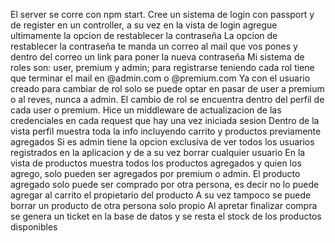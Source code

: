 El server se corre con npm start.
Cree un sistema de login con passport y de register en un controller, a su vez en la vista de login agregue ultimamente la opcion de restablecer la contraseña
La opcion de restablecer la contraseña te manda un correo al mail que vos pones y dentro del correo un link para poner la nueva contraseña
Mi sistema de roles son: user, premium y admin; para registrarse teniendo cada rol tiene que terminar el mail en @admin.com o @premium.com
Ya con el usuario creado para cambiar de rol solo se puede optar en pasar de user a premium o al reves, nunca a admin.
El cambio de rol se encuentra dentro del perfil de cada user o premium.
Hice un middleware de actualizacion de las credenciales en cada request que hay una vez iniciada sesion
Dentro de la vista perfil muestra toda la info incluyendo carrito y productos previamente agregados
Si es admin tiene la opcion exclusiva de ver todos los usuarios registrados en la aplicacion y de a su vez borrar cualquier usuario
En la vista de productos muestra todos los productos agregados y quien los agrego, solo pueden ser agregados por premium o admin.
El producto agregado solo puede ser comprado por otra persona, es decir no lo puede agregar al carrito el propietario del producto
A su vez tampoco se puede borrar un producto de otra persona solo propio
Al apretar finalizar compra se genera un ticket en la base de datos y se resta el stock de los productos disponibles

